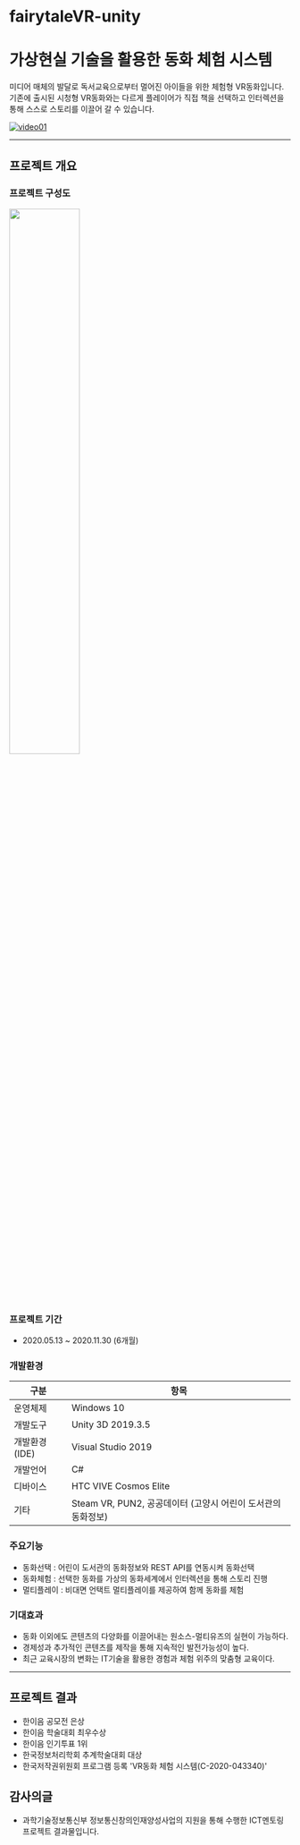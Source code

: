 # fairytaleVR-unity
# 가상현실 기술을 활용한 동화 체험 시스템

미디어 매체의 발달로 독서교육으로부터 멀어진 아이들을 위한 체험형 VR동화입니다.
기존에 출시된 시청형 VR동화와는 다르게 플레이어가 직접 책을 선택하고 인터렉션을 통해 스스로 스토리를 이끌어 갈 수 있습니다.

[![video01](http://img.youtube.com/vi/rBowxEFV-h0/0.jpg)](https://youtu.be/rBowxEFV-h0?t=0s) 

------
## 프로젝트 개요

### 프로젝트 구성도

<img src = "https://user-images.githubusercontent.com/61134850/115382448-ab796180-a20f-11eb-9e0a-987caaa2aff3.png" width="50%" height="50%">

### 프로젝트 기간

* 2020.05.13 ~ 2020.11.30 (6개월)

### 개발환경

| 구분 | 항목 |
| ------ | ------ |
| 운영체제 | Windows 10 |
| 개발도구 | Unity 3D 2019.3.5 |
| 개발환경(IDE) | Visual Studio 2019 |
| 개발언어 | C# |
| 디바이스 | HTC VIVE Cosmos Elite |
| 기타 | Steam VR, PUN2, 공공데이터 (고양시 어린이 도서관의 동화정보) |

### 주요기능

* 동화선택 : 어린이 도서관의 동화정보와 REST API를 연동시켜 동화선택
* 동화체험 : 선택한 동화를 가상의 동화세계에서 인터렉션을 통해 스토리 진행
* 멀티플레이 : 비대면 언택트 멀티플레이를 제공하여 함께 동화를 체험

### 기대효과

* 동화 이외에도 콘텐츠의 다양화를 이끌어내는 원소스-멀티유즈의 실현이 가능하다.
* 경제성과 추가적인 콘텐츠를 제작을 통해 지속적인 발전가능성이 높다.
* 최근 교육시장의 변화는 IT기술을 활용한 경험과 체험 위주의 맞춤형 교육이다.

------

## 프로젝트 결과

* 한이음 공모전 은상
* 한이음 학술대회 최우수상
* 한이음 인기투표 1위
* 한국정보처리학회 추계학술대회 대상
* 한국저작권위원회 프로그램 등록 'VR동화 체험 시스템(C-2020-043340)'


## 감사의글

* 과학기술정보통신부 정보통신창의인재양성사업의 지원을 통해 수행한 ICT멘토링 프로젝트 결과물입니다.

